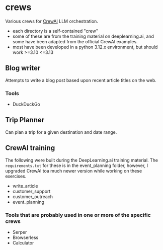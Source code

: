 # crews
Various crews for [CrewAI](https://crewai.com) LLM orchestration.
- each directory is a self-contained "crew"
- some of these are from the training material on deeplearning.ai, and some have been adapted from the official CrewAI examples.
- most have been developed in a python 3.12.x environment, but should work >=3.10 <=3.13


## Blog writer
Attempts to write a blog post based upon recent article titles on the web.

### Tools
- DuckDuckGo


## Trip Planner
Can plan a trip for a given destination and date range.


## CrewAI training
The following were built during the DeepLearning.ai training material.  The `requirements.txt` 
for these is in the event_planning folder, however, I upgraded CrewAI toa  much newer
version while working on these exercises.
- write_article
- customer_support
- customer_outreach
- event_planning

### Tools that are probably used in one or more of the specific crews
- Serper
- Browserless
- Calculator
